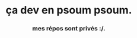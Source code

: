<h1 align="center">ça dev en psoum psoum.</h1>  
<h3 align="center">mes répos sont privés :/.</h3>  
